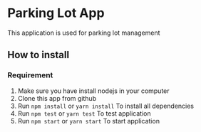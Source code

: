 # Parking Lot App

This application is used for parking lot management

## How to install

### Requirement
1. Make sure you have install nodejs in your computer
2. Clone this app from github
3. Run ```npm install``` or ```yarn install``` To install all dependencies
4. Run ```npm test``` or ```yarn test``` To test application
5. Run ```npm start``` or ```yarn start``` To start application 
